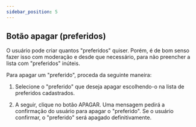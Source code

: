 ```yaml
---
sidebar_position: 5
---
```


## Botão apagar (preferidos)

O usuário pode criar quantos "preferidos" quiser. Porém, é de bom senso fazer isso com moderação e desde que necessário, para não preencher a lista com "preferidos" inúteis.

Para apagar um "preferido", proceda da seguinte maneira:

1. Selecione o "preferido" que deseja apagar escolhendo-o na lista de preferidos cadastrados.

2. A seguir, clique no botão APAGAR. Uma mensagem pedirá a confirmação do usuário para apagar o "preferido". Se o usuário confirmar, o "preferido" será apagado definitivamente.
